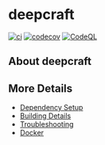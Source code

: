 # deepcraft

[![ci](https://github.com/t-wynants/deepcraft/actions/workflows/ci.yml/badge.svg)](https://github.com/t-wynants/deepcraft/actions/workflows/ci.yml)
[![codecov](https://codecov.io/gh/t-wynants/deepcraft/branch/main/graph/badge.svg)](https://codecov.io/gh/t-wynants/deepcraft)
[![CodeQL](https://github.com/t-wynants/deepcraft/actions/workflows/codeql-analysis.yml/badge.svg)](https://github.com/t-wynants/deepcraft/actions/workflows/codeql-analysis.yml)

## About deepcraft



## More Details

 * [Dependency Setup](README_dependencies.md)
 * [Building Details](README_building.md)
 * [Troubleshooting](README_troubleshooting.md)
 * [Docker](README_docker.md)
